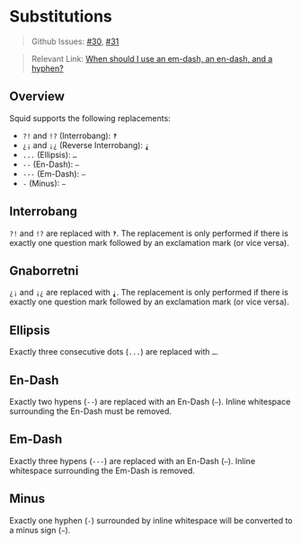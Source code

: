 # Substitutions

> Github Issues:
> [#30](https://github.com/squid-lang/squid/issues/30),
> [#31](https://github.com/squid-lang/squid/issues/31)

> Relevant Link:
> [When should I use an em-dash, an en-dash, and a hyphen?](https://english.stackexchange.com/questions/2116/when-should-i-use-an-em-dash-an-en-dash-and-a-hyphen)

## Overview

Squid supports the following replacements:

- `?!` and `!?` (Interrobang): `‽`
- `¿¡` and `¡¿` (Reverse Interrobang): `⸘`
- `...` (Ellipsis): `…`
- `--` (En-Dash): `–`
- `---` (Em-Dash): `—`
- `-` (Minus): `−`

## Interrobang

`?!` and `!?` are replaced with `‽`. The replacement is only performed if there is exactly one question mark followed by an exclamation mark (or vice versa).

## Gnaborretni

`¿¡` and `¡¿` are replaced with `⸘`. The replacement is only performed if there is exactly one question mark followed by an exclamation mark (or vice versa).

## Ellipsis

Exactly three consecutive dots (`...`) are replaced with `…`.

## En-Dash

Exactly two hypens (`--`) are replaced with an En-Dash (`–`). Inline whitespace surrounding the En-Dash must be removed.

## Em-Dash

Exactly three hypens (`---`) are replaced with an En-Dash (`—`). Inline whitespace surrounding the Em-Dash is removed.

## Minus

Exactly one hyphen (`-`) surrounded by inline whitespace will be converted to a minus sign (`−`).
